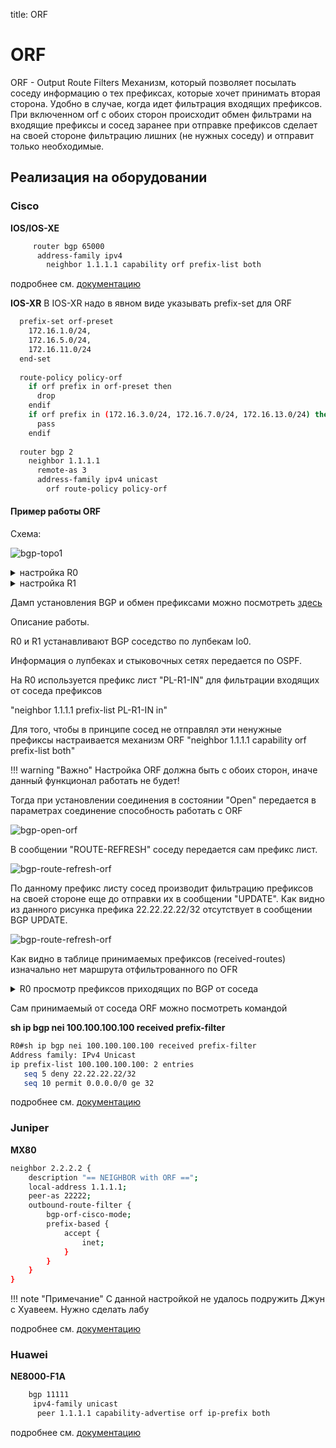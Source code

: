 
title: ORF

# ORF  
ORF - Output Route Filters
  Механизм, который позволяет посылать соседу информацию о тех префиксах, которые хочет принимать вторая сторона.
  Удобно в случае, когда идет фильтрация входящих префиксов. При включенном orf с обоих сторон происходит обмен фильтрами на входящие префиксы и сосед заранее при отправке префиксов сделает на своей стороне фильтрацию лишних (не нужных соседу) и отправит только необходимые.

## Реализация на оборудовании

### Cisco
**IOS/IOS-XE**

```bash
     router bgp 65000
      address-family ipv4
        neighbor 1.1.1.1 capability orf prefix-list both
```
подробнее см. [документацию](http://admindoc.ru/1250/bgp-outbound-route-filtering/)

**IOS-XR**
В IOS-XR надо в явном виде указывать prefix-set для ORF

```bash
  prefix-set orf-preset
    172.16.1.0/24,
    172.16.5.0/24,
    172.16.11.0/24
  end-set
  
  route-policy policy-orf
    if orf prefix in orf-preset then
      drop
    endif
    if orf prefix in (172.16.3.0/24, 172.16.7.0/24, 172.16.13.0/24) then
      pass
    endif
  
  router bgp 2
    neighbor 1.1.1.1
      remote-as 3
      address-family ipv4 unicast
        orf route-policy policy-orf
```

#### Пример работы ORF

Схема:

![bgp-topo1](../../img/bgp-topo1.jpg)

<details><summary>настройка R0</summary>
<p>

```bash
hostname R0
int lo0 
 ip add 100.100.100.100 255.255.255.255
!
int lo1 
 ip add 111.111.111.111 255.255.255.255
!
int g0/0
 ip add 10.11.11.1 255.255.255.0
 
router ospf 1
 network 10.11.11.1 0.0.0.255 area 0
 network 100.100.100.100 0.0.0.0 area 0
!
router bgp 65000
 bgp router-id 100.100.100.100
 bgp log-neighbor-changes
 neighbor 1.1.1.1 remote-as 65000
 neighbor 1.1.1.1 update-source Loopback0
 !
 address-family ipv4
  redistribute connected
  neighbor 1.1.1.1 activate
  neighbor 1.1.1.1 default-originate
  neighbor 1.1.1.1 capability orf prefix-list both
  neighbor 1.1.1.1 soft-reconfiguration inbound
  neighbor 1.1.1.1 prefix-list PL-R1-IN in
 exit-address-family
 !
ip prefix-list PL-R1-IN seq 5 deny 22.22.22.22/32
ip prefix-list PL-R1-IN seq 10 permit 0.0.0.0/0 ge 32

```

</p>
</details>

<details><summary>настройка R1</summary>
<p>

```bash
hostname vR1
!
int lo0 
 ip add 1.1.1.1 255.255.255.255
!
int g0/0
 ip add 10.11.11.2 255.255.255.0
! 
router ospf 1
 network 10.1.2.1 0.0.0.255 area 0
 network 10.11.11.1 0.0.0.255 area 0
 network 1.1.1.1 0.0.0.0 area 0
!
ipv6 router ospf 1
 router-id 1.1.1.1

int lo1
 ip add 11.11.11.11 255.255.255.255
!
router bgp 65000
 timers bgp 1 3
 bgp router-id 1.1.1.1
 neighbor 100.100.100.100 remote-as 65000
 neighbor 100.100.100.100 update loopback 0
  !
 address-family ipv4
  redistribute connected
  neighbor 2.2.2.2 activate
```
</p>
</details>

Дамп установления BGP и обмен префиксами можно  посмотреть [здесь](https://icebale.readthedocs.io/en/latest/networks/wireshark.collection/bgp+orf.pcapng)

Описание работы.

R0 и R1 устанавливают BGP соседство по лупбекам lo0.

Информация о лупбеках и стыковочных сетях передается по OSPF.

На R0 используется префикс лист "PL-R1-IN" для фильтрации входящих от соседа префиксов

"neighbor 1.1.1.1 prefix-list PL-R1-IN in"


Для того, чтобы в принципе сосед не отправлял эти ненужные префиксы настраивается механизм ORF
"neighbor 1.1.1.1 capability orf prefix-list both"

!!! warning "Важно"
    Настройка ORF должна быть с обоих сторон, иначе данный функционал работать не будет!


Тогда при установлении соединения в состоянии "Open" передается в параметрах соединение способность работать с ORF

![bgp-open-orf](../../img/bgp-open-orf.jpg)

В сообщении "ROUTE-REFRESH" соседу передается сам префикс лист.

![bgp-route-refresh-orf](../../img/bgp-route-refresh-orf.jpg)

По данному префикс листу сосед производит фильтрацию префиксов на своей стороне еще до отправки их в сообщении "UPDATE".
Как видно из данного рисунка префика 22.22.22.22/32 отсутствует в сообщении BGP UPDATE.

![bgp-route-refresh-orf](../../img/bgp-update.jpg)

Как видно в таблице принимаемых префиксов (received-routes) изначально нет маршрута отфильтрованного по OFR

<details><summary>R0 просмотр префиксов приходящих по BGP от соседа</summary>
<p>

```bash
R0#sh ip bgp neighbors 1.1.1.1 received-routes
BGP table version is 6452, local router ID is 100.100.100.100
Status codes: s suppressed, d damped, h history, * valid, > best, i - internal,
              r RIB-failure, S Stale, m multipath, b backup-path, f RT-Filter,
              x best-external, a additional-path, c RIB-compressed,
Origin codes: i - IGP, e - EGP, ? - incomplete
RPKI validation codes: V valid, I invalid, N Not found

     Network          Next Hop            Metric LocPrf Weight Path
 r>i 1.1.1.1/32       1.1.1.1                  0    100      0 ?
 r>i 2.2.2.2/32       2.2.2.2                  0    100      0 ?
 *>i 11.11.11.11/32   1.1.1.1                  0    100      0 ?

Total number of prefixes 3


R0#sh ip bgp neighbors 1.1.1.1 routes
BGP table version is 6452, local router ID is 100.100.100.100
Status codes: s suppressed, d damped, h history, * valid, > best, i - internal,
              r RIB-failure, S Stale, m multipath, b backup-path, f RT-Filter,
              x best-external, a additional-path, c RIB-compressed,
Origin codes: i - IGP, e - EGP, ? - incomplete
RPKI validation codes: V valid, I invalid, N Not found

     Network          Next Hop            Metric LocPrf Weight Path
 r>i 1.1.1.1/32       1.1.1.1                  0    100      0 ?
 r>i 2.2.2.2/32       2.2.2.2                  0    100      0 ?
 *>i 11.11.11.11/32   1.1.1.1                  0    100      0 ?
```
</p>
</details>

Сам принимаемый от соседа ORF можно посмотреть командой 

**sh ip bgp nei 100.100.100.100 received prefix-filter**

```bash
R0#sh ip bgp nei 100.100.100.100 received prefix-filter
Address family: IPv4 Unicast
ip prefix-list 100.100.100.100: 2 entries
   seq 5 deny 22.22.22.22/32
   seq 10 permit 0.0.0.0/0 ge 32
```


подробнее см. [документацию](https://www.cisco.com/c/en/us/td/docs/routers/xr12000/software/xr12k_r4-0/routing/configuration/guide/rc40xr12k_chapter7.html#con_1206744)

### Juniper
**MX80**

```bash
neighbor 2.2.2.2 {
    description "== NEIGHBOR with ORF ==";
    local-address 1.1.1.1;
    peer-as 22222;
    outbound-route-filter {
        bgp-orf-cisco-mode;
        prefix-based {
            accept {
                inet;
            }
        }
    }
}
```

!!! note "Примечание"
	С данной настройкой не удалось подружить Джун с Хуавеем. Нужно сделать лабу

подробнее см. [документацию](https://www.juniper.net/documentation/en_US/junos/topics/topic-map/basic-routing-policies.html#id-example-configuring-bgp-prefix-based-outbound-route-filtering)

### Huawei
**NE8000-F1A**

```bash
    bgp 11111
     ipv4-family unicast
      peer 1.1.1.1 capability-advertise orf ip-prefix both
```
подробнее см. [документацию](https://support.huawei.com/enterprise/en/doc/EDOC1100146591/ec511dde/configuring-prefix-based-bgp-orf)
